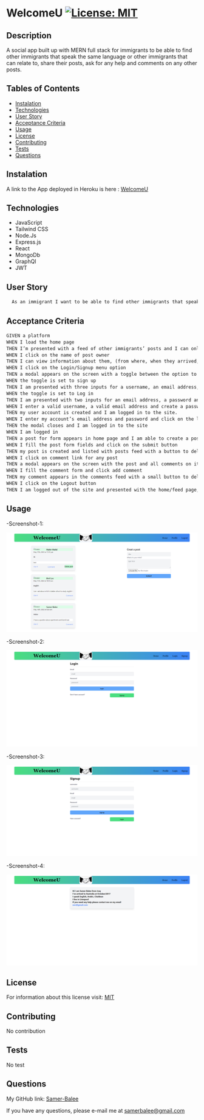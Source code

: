 # WelcomeU [![License: MIT](https://img.shields.io/badge/License-MIT-yellow.svg)](https://opensource.org/licenses/MIT)

  ## Description
   A social app built up with MERN full stack for immigrants to be able to find other immigrants that speak the same language or other immigrants that can relate to, share their posts, ask for any help and comments on any other posts.


  ## Tables of Contents
  * [Instalation](#instalation)
  * [Technologies](#technologies)
  * [User Story](#user-story)
  * [Acceptance Criteria](#acceptance-criteria)
  * [Usage](#usage)
  * [License](#license)
  * [Contributing](#contributing)
  * [Tests](#tests)
  * [Questions](#questions)
   
  ## Instalation
   
   A link to the App deployed in Heroku is here : [WelcomeU](https://welcomeu.herokuapp.com/) 

  ## Technologies

  * JavaScript
  * Tailwind CSS
  * Node.Js
  * Express.js
  * React
  * MongoDb
  * GraphQl
  * JWT

  ## User Story

  ```md
    As an immigrant I want to be able to find other immigrants that speak the same language or other immigrants that I can relate to.
  ```

  ## Acceptance Criteria

  ```md
GIVEN a platform
WHEN I load the home page 
THEN I’m presented with a feed of other immigrants’ posts and I can only browse/scroll this feed.
WHEN I click on the name of post owner 
THEN I can view information about them, (from where, when they arrived, what languages they speak, where they live and their email address to contact them).
WHEN I click on the Login/Signup menu option 
THEN a modal appears on the screen with a toggle between the option to log in or sign up 
WHEN the toggle is set to sign up 
THEN I am presented with three inputs for a username, an email address, and a password, and a signup button.
WHEN the toggle is set to Log in 
THEN I am presented with two inputs for an email address, a password and login button.
WHEN I enter a valid username, a valid email address and create a password and click on the signup button
THEN my user account is created and I am logged in to the site.
WHEN I enter my account’s email address and password and click on the login button
THEN the modal closes and I am logged in to the site 
WHEN I am logged in
THEN a post for form appears in home page and I am able to create a post
WHEN I fill the post form fields and click on the submit button
THEN my post is created and listed with posts feed with a button to delete my post.
WHEN I click on comment link for any post
THEN a modal appears on the screen with the post and all comments on it and a comment form with two inputs for a comment and my username and add a comment button. 
WHEN I fill the comment form and click add comment 
THEN my comment appears in the comments feed with a small button to delete my comment.
WHEN I click on the Logout button
THEN I am logged out of the site and presented with the home/feed page, profile and Login/Signup

  ```

  ## Usage

  -Screenshot-1:

![home-page](assets/../client/src/assets/images/home-page.png)

  -Screenshot-2:

![login](assets/../client/src/assets/images/login.png)

  -Screenshot-3:

![signup](assets/../client/src/assets/images/signup.png)

  -Screenshot-4:

![profile](assets/../client/src/assets/images/profile.png)
   

  
  ## License
   For information about this license visit: [MIT](https://opensource.org/licenses/MIT)

  ## Contributing
   No contribution

  ## Tests
   No test

  ## Questions
  My GitHub link: [Samer-Balee](https://github.com/Samer-Balee)

  If you have any questions, please e-mail me at samerbalee@gmail.com
